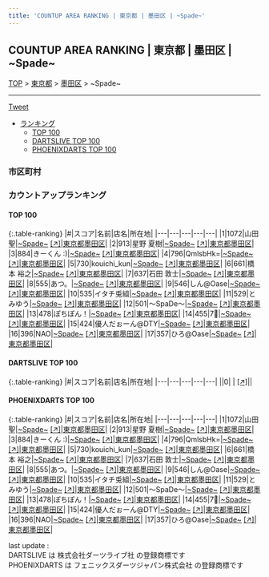 ```yaml
---
title: 'COUNTUP AREA RANKING | 東京都 | 墨田区 | ~Spade~'
---
```

## COUNTUP AREA RANKING | 東京都 | 墨田区 | ~Spade~

[TOP](/darts/rank/) > [東京都](/darts/rank/東京都/) > [墨田区](/darts/rank/東京都/墨田区/) > ~Spade~

___

<a href="https://twitter.com/share?ref_src=twsrc%5Etfw" data-text="COUNTUP AREA RANKING | 東京都墨田区~Spade~" class="twitter-share-button" data-hashtags="DARTSLIVE,PHOENIXDARTS,darts,ダーツ" data-show-count="false">Tweet</a>

* [ランキング](#カウントアップランキング)
    * [TOP 100](#top-100)
    * [DARTSLIVE TOP 100](#dartslive-top-100)
    * [PHOENIXDARTS TOP 100](#phoenixdarts-top-100)

### 市区町村

<ul>

</ul>

### カウントアップランキング

#### TOP 100



{:.table-ranking}
|#|スコア|名前|店名|所在地|
|---|---|---|---|---|
|1|1072|<span class="rank-name-pd"><span class="pro-icon-pd"></span>山田 聖</span>|<a href="/darts/rank/shops/96484.html">~Spade~</a> <a href="https://vs.phoenixdarts.com/jp/shop/shopDetailInfo/s_96484?s_seq=96484">[↗]</a>|<a href="/darts/rank/東京都/墨田区">東京都墨田区</a>|
|2|913|<span class="rank-name-pd"><span class="pro-icon-pd"></span>星野 夏樹</span>|<a href="/darts/rank/shops/96484.html">~Spade~</a> <a href="https://vs.phoenixdarts.com/jp/shop/shopDetailInfo/s_96484?s_seq=96484">[↗]</a>|<a href="/darts/rank/東京都/墨田区">東京都墨田区</a>|
|3|884|<span class="rank-name-pd">きーくん :)</span>|<a href="/darts/rank/shops/96484.html">~Spade~</a> <a href="https://vs.phoenixdarts.com/jp/shop/shopDetailInfo/s_96484?s_seq=96484">[↗]</a>|<a href="/darts/rank/東京都/墨田区">東京都墨田区</a>|
|4|796|<span class="rank-name-pd">QmlsbHk=</span>|<a href="/darts/rank/shops/96484.html">~Spade~</a> <a href="https://vs.phoenixdarts.com/jp/shop/shopDetailInfo/s_96484?s_seq=96484">[↗]</a>|<a href="/darts/rank/東京都/墨田区">東京都墨田区</a>|
|5|730|<span class="rank-name-pd">kouichi_kun</span>|<a href="/darts/rank/shops/96484.html">~Spade~</a> <a href="https://vs.phoenixdarts.com/jp/shop/shopDetailInfo/s_96484?s_seq=96484">[↗]</a>|<a href="/darts/rank/東京都/墨田区">東京都墨田区</a>|
|6|661|<span class="rank-name-pd"><span class="pro-icon-pd"></span>橋本 裕之</span>|<a href="/darts/rank/shops/96484.html">~Spade~</a> <a href="https://vs.phoenixdarts.com/jp/shop/shopDetailInfo/s_96484?s_seq=96484">[↗]</a>|<a href="/darts/rank/東京都/墨田区">東京都墨田区</a>|
|7|637|<span class="rank-name-pd"><span class="pro-icon-pd"></span>石田 敦士</span>|<a href="/darts/rank/shops/96484.html">~Spade~</a> <a href="https://vs.phoenixdarts.com/jp/shop/shopDetailInfo/s_96484?s_seq=96484">[↗]</a>|<a href="/darts/rank/東京都/墨田区">東京都墨田区</a>|
|8|555|<span class="rank-name-pd">あつ。</span>|<a href="/darts/rank/shops/96484.html">~Spade~</a> <a href="https://vs.phoenixdarts.com/jp/shop/shopDetailInfo/s_96484?s_seq=96484">[↗]</a>|<a href="/darts/rank/東京都/墨田区">東京都墨田区</a>|
|9|546|<span class="rank-name-pd">しん@Oase</span>|<a href="/darts/rank/shops/96484.html">~Spade~</a> <a href="https://vs.phoenixdarts.com/jp/shop/shopDetailInfo/s_96484?s_seq=96484">[↗]</a>|<a href="/darts/rank/東京都/墨田区">東京都墨田区</a>|
|10|535|<span class="rank-name-pd">イタチ兎組</span>|<a href="/darts/rank/shops/96484.html">~Spade~</a> <a href="https://vs.phoenixdarts.com/jp/shop/shopDetailInfo/s_96484?s_seq=96484">[↗]</a>|<a href="/darts/rank/東京都/墨田区">東京都墨田区</a>|
|11|529|<span class="rank-name-pd">とみゆう</span>|<a href="/darts/rank/shops/96484.html">~Spade~</a> <a href="https://vs.phoenixdarts.com/jp/shop/shopDetailInfo/s_96484?s_seq=96484">[↗]</a>|<a href="/darts/rank/東京都/墨田区">東京都墨田区</a>|
|12|501|<span class="rank-name-pd">〜SpaDe〜</span>|<a href="/darts/rank/shops/96484.html">~Spade~</a> <a href="https://vs.phoenixdarts.com/jp/shop/shopDetailInfo/s_96484?s_seq=96484">[↗]</a>|<a href="/darts/rank/東京都/墨田区">東京都墨田区</a>|
|13|478|<span class="rank-name-pd">ぽちぽん！</span>|<a href="/darts/rank/shops/96484.html">~Spade~</a> <a href="https://vs.phoenixdarts.com/jp/shop/shopDetailInfo/s_96484?s_seq=96484">[↗]</a>|<a href="/darts/rank/東京都/墨田区">東京都墨田区</a>|
|14|455|<span class="rank-name-pd">7🗽</span>|<a href="/darts/rank/shops/96484.html">~Spade~</a> <a href="https://vs.phoenixdarts.com/jp/shop/shopDetailInfo/s_96484?s_seq=96484">[↗]</a>|<a href="/darts/rank/東京都/墨田区">東京都墨田区</a>|
|15|424|<span class="rank-name-pd">優人だぉーん@DTY</span>|<a href="/darts/rank/shops/96484.html">~Spade~</a> <a href="https://vs.phoenixdarts.com/jp/shop/shopDetailInfo/s_96484?s_seq=96484">[↗]</a>|<a href="/darts/rank/東京都/墨田区">東京都墨田区</a>|
|16|396|<span class="rank-name-pd">NAO</span>|<a href="/darts/rank/shops/96484.html">~Spade~</a> <a href="https://vs.phoenixdarts.com/jp/shop/shopDetailInfo/s_96484?s_seq=96484">[↗]</a>|<a href="/darts/rank/東京都/墨田区">東京都墨田区</a>|
|17|357|<span class="rank-name-pd">ひろ@Oase</span>|<a href="/darts/rank/shops/96484.html">~Spade~</a> <a href="https://vs.phoenixdarts.com/jp/shop/shopDetailInfo/s_96484?s_seq=96484">[↗]</a>|<a href="/darts/rank/東京都/墨田区">東京都墨田区</a>|


#### DARTSLIVE TOP 100



{:.table-ranking}
|#|スコア|名前|店名|所在地|
|---|---|---|---|---|
||0|<span class="rank-name-dl"> </span>|<a href="/darts/rank/shops/.html"></a> <a href="">[↗]</a>|<a href="/darts/rank//"></a>|


#### PHOENIXDARTS TOP 100



{:.table-ranking}
|#|スコア|名前|店名|所在地|
|---|---|---|---|---|
|1|1072|<span class="rank-name-pd"><span class="pro-icon-pd"></span>山田 聖</span>|<a href="/darts/rank/shops/96484.html">~Spade~</a> <a href="https://vs.phoenixdarts.com/jp/shop/shopDetailInfo/s_96484?s_seq=96484">[↗]</a>|<a href="/darts/rank/東京都/墨田区">東京都墨田区</a>|
|2|913|<span class="rank-name-pd"><span class="pro-icon-pd"></span>星野 夏樹</span>|<a href="/darts/rank/shops/96484.html">~Spade~</a> <a href="https://vs.phoenixdarts.com/jp/shop/shopDetailInfo/s_96484?s_seq=96484">[↗]</a>|<a href="/darts/rank/東京都/墨田区">東京都墨田区</a>|
|3|884|<span class="rank-name-pd">きーくん :)</span>|<a href="/darts/rank/shops/96484.html">~Spade~</a> <a href="https://vs.phoenixdarts.com/jp/shop/shopDetailInfo/s_96484?s_seq=96484">[↗]</a>|<a href="/darts/rank/東京都/墨田区">東京都墨田区</a>|
|4|796|<span class="rank-name-pd">QmlsbHk=</span>|<a href="/darts/rank/shops/96484.html">~Spade~</a> <a href="https://vs.phoenixdarts.com/jp/shop/shopDetailInfo/s_96484?s_seq=96484">[↗]</a>|<a href="/darts/rank/東京都/墨田区">東京都墨田区</a>|
|5|730|<span class="rank-name-pd">kouichi_kun</span>|<a href="/darts/rank/shops/96484.html">~Spade~</a> <a href="https://vs.phoenixdarts.com/jp/shop/shopDetailInfo/s_96484?s_seq=96484">[↗]</a>|<a href="/darts/rank/東京都/墨田区">東京都墨田区</a>|
|6|661|<span class="rank-name-pd"><span class="pro-icon-pd"></span>橋本 裕之</span>|<a href="/darts/rank/shops/96484.html">~Spade~</a> <a href="https://vs.phoenixdarts.com/jp/shop/shopDetailInfo/s_96484?s_seq=96484">[↗]</a>|<a href="/darts/rank/東京都/墨田区">東京都墨田区</a>|
|7|637|<span class="rank-name-pd"><span class="pro-icon-pd"></span>石田 敦士</span>|<a href="/darts/rank/shops/96484.html">~Spade~</a> <a href="https://vs.phoenixdarts.com/jp/shop/shopDetailInfo/s_96484?s_seq=96484">[↗]</a>|<a href="/darts/rank/東京都/墨田区">東京都墨田区</a>|
|8|555|<span class="rank-name-pd">あつ。</span>|<a href="/darts/rank/shops/96484.html">~Spade~</a> <a href="https://vs.phoenixdarts.com/jp/shop/shopDetailInfo/s_96484?s_seq=96484">[↗]</a>|<a href="/darts/rank/東京都/墨田区">東京都墨田区</a>|
|9|546|<span class="rank-name-pd">しん@Oase</span>|<a href="/darts/rank/shops/96484.html">~Spade~</a> <a href="https://vs.phoenixdarts.com/jp/shop/shopDetailInfo/s_96484?s_seq=96484">[↗]</a>|<a href="/darts/rank/東京都/墨田区">東京都墨田区</a>|
|10|535|<span class="rank-name-pd">イタチ兎組</span>|<a href="/darts/rank/shops/96484.html">~Spade~</a> <a href="https://vs.phoenixdarts.com/jp/shop/shopDetailInfo/s_96484?s_seq=96484">[↗]</a>|<a href="/darts/rank/東京都/墨田区">東京都墨田区</a>|
|11|529|<span class="rank-name-pd">とみゆう</span>|<a href="/darts/rank/shops/96484.html">~Spade~</a> <a href="https://vs.phoenixdarts.com/jp/shop/shopDetailInfo/s_96484?s_seq=96484">[↗]</a>|<a href="/darts/rank/東京都/墨田区">東京都墨田区</a>|
|12|501|<span class="rank-name-pd">〜SpaDe〜</span>|<a href="/darts/rank/shops/96484.html">~Spade~</a> <a href="https://vs.phoenixdarts.com/jp/shop/shopDetailInfo/s_96484?s_seq=96484">[↗]</a>|<a href="/darts/rank/東京都/墨田区">東京都墨田区</a>|
|13|478|<span class="rank-name-pd">ぽちぽん！</span>|<a href="/darts/rank/shops/96484.html">~Spade~</a> <a href="https://vs.phoenixdarts.com/jp/shop/shopDetailInfo/s_96484?s_seq=96484">[↗]</a>|<a href="/darts/rank/東京都/墨田区">東京都墨田区</a>|
|14|455|<span class="rank-name-pd">7🗽</span>|<a href="/darts/rank/shops/96484.html">~Spade~</a> <a href="https://vs.phoenixdarts.com/jp/shop/shopDetailInfo/s_96484?s_seq=96484">[↗]</a>|<a href="/darts/rank/東京都/墨田区">東京都墨田区</a>|
|15|424|<span class="rank-name-pd">優人だぉーん@DTY</span>|<a href="/darts/rank/shops/96484.html">~Spade~</a> <a href="https://vs.phoenixdarts.com/jp/shop/shopDetailInfo/s_96484?s_seq=96484">[↗]</a>|<a href="/darts/rank/東京都/墨田区">東京都墨田区</a>|
|16|396|<span class="rank-name-pd">NAO</span>|<a href="/darts/rank/shops/96484.html">~Spade~</a> <a href="https://vs.phoenixdarts.com/jp/shop/shopDetailInfo/s_96484?s_seq=96484">[↗]</a>|<a href="/darts/rank/東京都/墨田区">東京都墨田区</a>|
|17|357|<span class="rank-name-pd">ひろ@Oase</span>|<a href="/darts/rank/shops/96484.html">~Spade~</a> <a href="https://vs.phoenixdarts.com/jp/shop/shopDetailInfo/s_96484?s_seq=96484">[↗]</a>|<a href="/darts/rank/東京都/墨田区">東京都墨田区</a>|


<div class="footer border-top border-gray-light mt-5 pt-3 text-right text-gray">
    last update : <span style="font-weight: italic" id="foot_last_modified"></span><br />
    DARTSLIVE は 株式会社ダーツライブ社 の登録商標です<br />
    PHOENIXDARTS は フェニックスダーツジャパン株式会社 の登録商標です<br />
</div>

<script src="https://cdnjs.cloudflare.com/ajax/libs/jquery.tablesorter/2.31.3/js/jquery.tablesorter.min.js" integrity="sha512-qzgd5cYSZcosqpzpn7zF2ZId8f/8CHmFKZ8j7mU4OUXTNRd5g+ZHBPsgKEwoqxCtdQvExE5LprwwPAgoicguNg==" crossorigin="anonymous" referrerpolicy="no-referrer"></script>
<link rel="stylesheet" href="https://cdnjs.cloudflare.com/ajax/libs/jquery.tablesorter/2.31.3/css/theme.default.min.css" integrity="sha512-wghhOJkjQX0Lh3NSWvNKeZ0ZpNn+SPVXX1Qyc9OCaogADktxrBiBdKGDoqVUOyhStvMBmJQ8ZdMHiR3wuEq8+w==" crossorigin="anonymous" referrerpolicy="no-referrer" />
<script>
$(function() {
    $(".table-ranking").tablesorter({sortList:[[0, 0]]});
    $("#foot_last_modified").text(formatDate(new Date(document.lastModified), 'yyyy-MM-dd HH:mm:ss'));
});
</script>

<script async src="https://platform.twitter.com/widgets.js" charset="utf-8"></script>